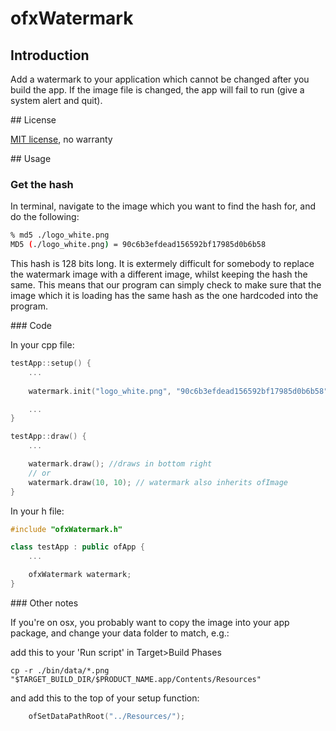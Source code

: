 # ofxWatermark

## Introduction

Add a watermark to your application which cannot be changed after you build the app. If the image file is changed, the app will fail to run (give a system alert and quit).

## License

[MIT license](http://opensource.org/licenses/MIT), no warranty


## Usage

### Get the hash

In terminal, navigate to the image which you want to find the hash for, and do the following:

```bash
% md5 ./logo_white.png 
MD5 (./logo_white.png) = 90c6b3efdead156592bf17985d0b6b58
```
This hash is 128 bits long. It is extermely difficult for somebody to replace the watermark image with a different image, whilst keeping the hash the same. This means that our program can simply check to make sure that the image which it is loading has the same hash as the one hardcoded into the program.

### Code

In your cpp file: 

```cpp
testApp::setup() {
	...
	
	watermark.init("logo_white.png", "90c6b3efdead156592bf17985d0b6b58");

	...
}

testApp::draw() {
	...

	watermark.draw(); //draws in bottom right
	// or
	watermark.draw(10, 10); // watermark also inherits ofImage
}
```


In your h file:

```cpp
#include "ofxWatermark.h"

class testApp : public ofApp {
	...

	ofxWatermark watermark;
}
```

### Other notes

If you're on osx, you probably want to copy the image into your app package, and change your data folder to match, e.g.:

add this to your 'Run script' in Target>Build Phases

```
cp -r ./bin/data/*.png "$TARGET_BUILD_DIR/$PRODUCT_NAME.app/Contents/Resources"
```

and add this to the top of your setup function:

```cpp
	ofSetDataPathRoot("../Resources/");
```
